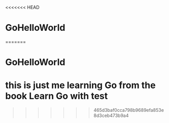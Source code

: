 <<<<<<< HEAD
# GoHelloWorld
=======
# GoHelloWorld
# this is just me learning Go from the book Learn Go with test
>>>>>>> 465d3baf0cca798b9689efa853e8d3ceb473b9a4
